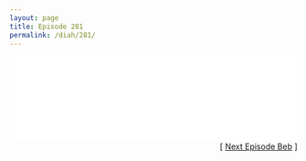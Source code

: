 ```yaml
---
layout: page
title: Episode 281
permalink: /diah/281/
---
```


<iframe allowfullscreen="true" frameborder="0" style="width:100%;" marginheight="0" marginwidth="0" mozallowfullscreen="true" scrolling="NO" src="//gdriveplayer.us/embed2.php?link=QUhSxQGTFxbFIshggRzbKwgdrUPEhyqkkkrpie6r5Qh1Pb2iIhp0F87smtW2bLhmDwoaQeCV0l98tUPp4%252B0%252BQEYyabcFe2UrrBgrwx0tXmgq4xb8D3VBgDkPR%252FSF0PCPWqg%252B7cKNUNHam%252FELScdPBSAGB5r8KKyd1g3G5Ru4dtcjvGVvReRn7fF7gS5P97mLuqqWBxD3DspnTbjtg8Wj17&amp;no_adult=yes" webkitallowfullscreen="true"></iframe>

<div align="right">[ <a href="/diah/282/">Next Episode Beb</a> ]</div>


